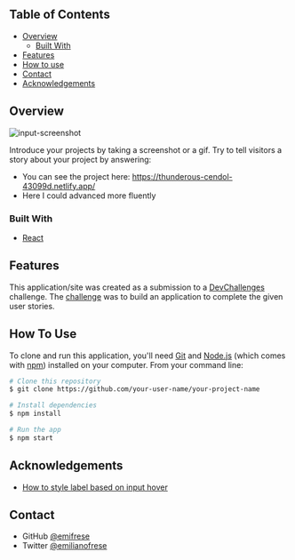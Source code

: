 ## Table of Contents

- [Overview](#overview)
  - [Built With](#built-with)
- [Features](#features)
- [How to use](#how-to-use)
- [Contact](#contact)
- [Acknowledgements](#acknowledgements)

<!-- OVERVIEW -->

## Overview

![input-screenshot](https://user-images.githubusercontent.com/80860297/180444024-429bb13e-8412-430c-a271-41e0b8eff44c.PNG)

Introduce your projects by taking a screenshot or a gif. Try to tell visitors a story about your project by answering:

- You can see the project here: https://thunderous-cendol-43099d.netlify.app/
- Here I could advanced more fluently

### Built With

- [React](https://reactjs.org/)

## Features

This application/site was created as a submission to a [DevChallenges](https://devchallenges.io/challenges) challenge. The [challenge](https://devchallenges.io/challenges/TSqutYM4c5WtluM7QzGp) was to build an application to complete the given user stories.

## How To Use

To clone and run this application, you'll need [Git](https://git-scm.com) and [Node.js](https://nodejs.org/en/download/) (which comes with [npm](http://npmjs.com)) installed on your computer. From your command line:

```bash
# Clone this repository
$ git clone https://github.com/your-user-name/your-project-name

# Install dependencies
$ npm install

# Run the app
$ npm start
```

## Acknowledgements

- [How to style label based on input hover](https://developer.mozilla.org/es/docs/Web/CSS/:focus-within)

## Contact

- GitHub [@emifrese](https://github.com/emifrese)
- Twitter [@emilianofrese](https://twitter.com/emilianofrese)
